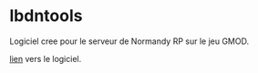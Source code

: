 # lbdntools

Logiciel cree pour le serveur de Normandy RP sur le jeu GMOD.

[lien](https://normandyrptools.herokuapp.com/) vers le logiciel.
